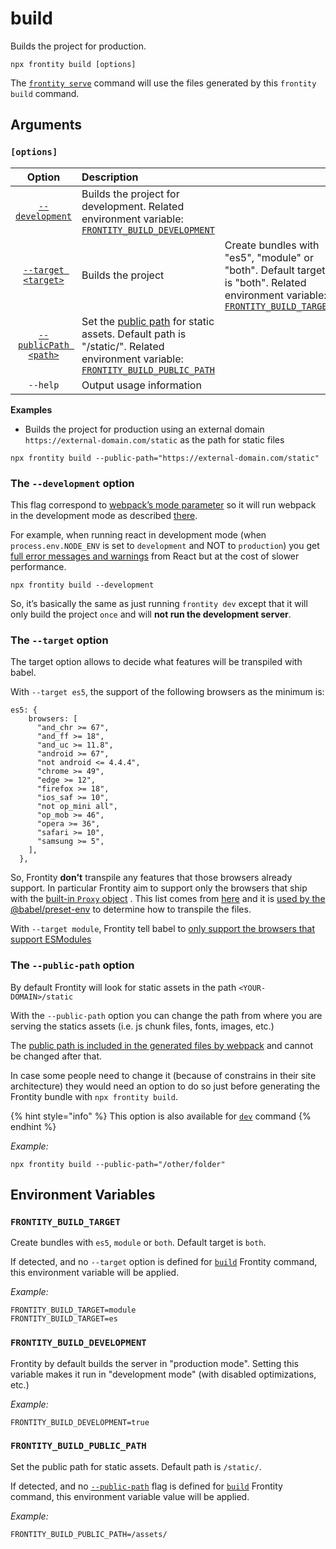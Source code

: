 # build

Builds the project for production.

```text
npx frontity build [options]
```

The [`frontity serve`](../run-commands/serve.md) command will use the files generated by this `frontity build` command.

## Arguments

### **`[options]`**

| Option | Description |  |
| :---: | :--- | :--- |
| [`--development`](build.md#the-development-option) | Builds the project for development. Related environment variable: [`FRONTITY_BUILD_DEVELOPMENT`](build.md#frontity_build_development) |  |
| [`--target <target>`](build.md#the-target-option) | Builds the project | Create bundles with "es5", "module" or "both". Default target is "both". Related environment variable: [`FRONTITY_BUILD_TARGET`](build.md#frontity_build_target) |
| [`--publicPath <path>`](build.md#the-public-path-option) | Set the [public path](https://webpack.js.org/guides/public-path/) for static assets. Default path is "/static/". Related environment variable: [`FRONTITY_BUILD_PUBLIC_PATH`](build.md#frontity_build_public_path) |  |
| `--help` | Output usage information |  |

**Examples**

* Builds the project for production using an external domain `https://external-domain.com/static` as the path for static files

```text
npx frontity build --public-path="https://external-domain.com/static"
```

### The `--development` option

This flag correspond to [webpack’s mode parameter](https://webpack.js.org/configuration/mode/) so it will run webpack in the development mode as described [there](https://webpack.js.org/configuration/mode/).

For example, when running react in development mode \(when `process.env.NODE_ENV` is set to `development` and NOT to `production`\) you get [full error messages and warnings](https://reactjs.org/docs/optimizing-performance.html#use-the-production-build) from React but at the cost of slower performance.

```text
npx frontity build --development
```

So, it’s basically the same as just running `frontity dev` except that it will only build the project `once` and will **not run the development server**.

### The `--target` option

The target option allows to decide what features will be transpiled with babel.

With `--target es5`, the support of the following browsers as the minimum is:

```text
es5: {
    browsers: [
      "and_chr >= 67",
      "and_ff >= 18",
      "and_uc >= 11.8",
      "android >= 67",
      "not android <= 4.4.4",
      "chrome >= 49",
      "edge >= 12",
      "firefox >= 18",
      "ios_saf >= 10",
      "not op_mini all",
      "op_mob >= 46",
      "opera >= 36",
      "safari >= 10",
      "samsung >= 5",
    ],
  },
```

So, Frontity **don't** transpile any features that those browsers already support. In particular Frontity aim to support only the browsers that ship with the [built-in `Proxy` object](https://developer.mozilla.org/en-US/docs/Web/JavaScript/Reference/Global_Objects/Proxy) . This list comes from [here](https://github.com/frontity/frontity/blob/107d3543ce5463186809b7e6f50ca31ffbdc107d/packages/core/src/config/babel/index.ts#L20-L37) and it is [used by the @babel/preset-env](https://babeljs.io/docs/en/babel-preset-env#targets) to determine how to transpile the files.

With `--target module`, Frontity tell babel to [only support the browsers that support ESModules](https://babeljs.io/docs/en/babel-preset-env#targetsesmodules)

### The `--public-path` option

By default Frontity will look for static assets in the path `<YOUR-DOMAIN>/static`

With the `--public-path` option you can change the path from where you are serving the statics assets \(i.e. js chunk files, fonts, images, etc.\)

The [public path is included in the generated files by webpack](https://webpack.js.org/guides/public-path/) and cannot be changed after that.

In case some people need to change it \(because of constrains in their site architecture\) they would need an option to do so just before generating the Frontity bundle with `npx frontity build`.

{% hint style="info" %}
This option is also available for [`dev`](../run-commands/dev.md) command
{% endhint %}

_Example:_

```text
npx frontity build --public-path="/other/folder"
```

## Environment Variables

### `FRONTITY_BUILD_TARGET`

Create bundles with `es5`, `module` or `both`. Default target is `both`.

If detected, and no `--target` option is defined for [`build`](build.md#build) Frontity command, this environment variable will be applied.

_Example:_

```text
FRONTITY_BUILD_TARGET=module
FRONTITY_BUILD_TARGET=es
```

### `FRONTITY_BUILD_DEVELOPMENT`

Frontity by default builds the server in "production mode". Setting this variable makes it run in "development mode" \(with disabled optimizations, etc.\)

_Example:_

```text
FRONTITY_BUILD_DEVELOPMENT=true
```

### `FRONTITY_BUILD_PUBLIC_PATH`

Set the public path for static assets. Default path is `/static/`.

If detected, and no [`--public-path`](build.md#the-publicpath-option) flag is defined for [`build`](build.md#build) Frontity command, this environment variable value will be applied.

_Example:_

```text
FRONTITY_BUILD_PUBLIC_PATH=/assets/
```

